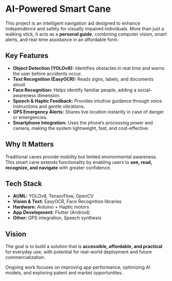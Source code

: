 # AI-Powered Smart Cane

This project is an intelligent navigation aid designed to enhance independence and safety for visually impaired individuals. More than just a walking stick, it acts as a **personal guide**, combining computer vision, smart alerts, and real-time assistance in an affordable form.

## Key Features

- **Object Detection (YOLOv8):** Identifies obstacles in real time and warns the user before accidents occur.
- **Text Recognition (EasyOCR):** Reads signs, labels, and documents aloud.
- **Face Recognition:** Helps identify familiar people, adding a social-awareness dimension.
- **Speech & Haptic Feedback:** Provides intuitive guidance through voice instructions and gentle vibrations.
- **GPS Emergency Alerts:** Shares live location instantly in case of danger or emergencies.
- **Smartphone Integration:** Uses the phone’s processing power and camera, making the system lightweight, fast, and cost-effective.

## Why It Matters

Traditional canes provide mobility but limited environmental awareness. This smart cane extends functionality by enabling users to **see, read, recognize, and navigate** with greater confidence.

## Tech Stack

- **AI/ML:** YOLOv8, TensorFlow, OpenCV
- **Vision & Text:** EasyOCR, Face Recognition libraries
- **Hardware:** Arduino + Haptic motors
- **App Development:** Flutter (Android)
- **Other:** GPS integration, Speech synthesis

## Vision

The goal is to build a solution that is **accessible, affordable, and practical** for everyday use, with potential for real-world deployment and future commercialization.

Ongoing work focuses on improving app performance, optimizing AI models, and exploring patent and market opportunities.
